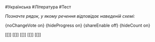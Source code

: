 #Українська #Література #Тест

*Позначте рядок, у якому речення відповідає наведеній схемі:*

{noChangeVote on}
{hideProgress on}
{shareEnable off}
{hideCount on}

[[]]
[[]]
[[]]
[[]]
[[]]
